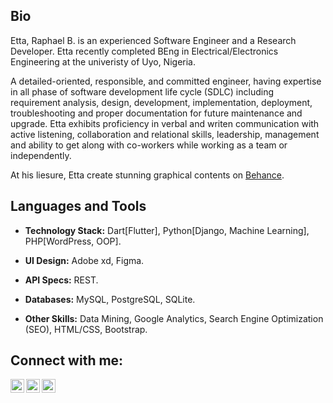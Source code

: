 <!-- - 👋 Hi, I’m @ralphbetta
- 👀 I’m interested in ...
- 🌱 I’m currently learning ...
- 💞️ I’m looking to collaborate on ...
- 📫 How to reach me ... -->

<!---
ralphbetta/ralphbetta is a ✨ special ✨ repository because its `README.md` (this file) appears on your GitHub profile.
You can click the Preview link to take a look at your changes.
--->

<!-- - 👋 Hi, I’m @ralphbetta
- 👀 I’m interested in ...
- 🌱 I’m currently learning ...
- 💞️ I’m looking to collaborate on ...
- 📫 How to reach me ... -->

<!---
ralphbetta/ralphbetta is a ✨ special ✨ repository because its `README.md` (this file) appears on your GitHub profile.
You can click the Preview link to take a look at your changes.
--->


## Bio

<p>
Etta, Raphael B. is an experienced Software Engineer and a Research Developer. Etta recently completed BEng in Electrical/Electronics Engineering at the univeristy of Uyo, Nigeria.

A detailed-oriented, responsible, and committed engineer, having expertise in all phase of software development life cycle (SDLC) including requirement analysis, design, development, implementation, deployment, troubleshooting and proper documentation for future maintenance and upgrade. Etta exhibits proficiency in verbal and writen communication with active listening, collaboration and relational skills, leadership, management and ability to get along with co-workers while working as a team or independently. 

At his liesure, Etta create stunning graphical contents on [Behance](https://www.behance.net/raphaeletta/).
</p>

## Languages and Tools

<p>
  
- **Technology Stack:** Dart[Flutter], Python[Django, Machine Learning], PHP[WordPress, OOP].

- **UI Design:** Adobe xd, Figma.

- **API Specs:** REST.

- **Databases:** MySQL, PostgreSQL, SQLite.

- **Other Skills:** Data Mining, Google Analytics, Search Engine Optimization (SEO), HTML/CSS, Bootstrap. 

## Connect with me:


<!--[<img align="left" alt="Williano" width="22px" src="https://raw.githubusercontent.com/iconic/open-iconic/master/svg/globe.svg" />][website]-->
[<img align="left" alt="Williano | LinkedIn" width="22px" src="https://cdn.jsdelivr.net/npm/simple-icons@v3/icons/linkedin.svg" />][linkedin]
[<img align="left" alt="Williano | Twitter" width="22px" src="https://cdn.jsdelivr.net/npm/simple-icons@v3/icons/twitter.svg" />][twitter]
[<img align="left" alt="Williano | Instagram" width="22px" src="https://cdn.jsdelivr.net/npm/simple-icons@v3/icons/instagram.svg" />][instagram]


<!--[website]: https://ralphbetta.github.io/-->

[linkedin]: https://linkedin.com/in/raphael-etta-5410a4194
[twitter]: https://twitter.com/Ralph54341686
[instagram]: https://www.instagram.com/ralph.etta/
